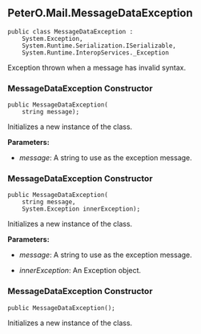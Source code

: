 ## PeterO.Mail.MessageDataException

    public class MessageDataException :
        System.Exception,
        System.Runtime.Serialization.ISerializable,
        System.Runtime.InteropServices._Exception

Exception thrown when a message has invalid syntax.

### MessageDataException Constructor

    public MessageDataException(
        string message);

Initializes a new instance of the class.

<b>Parameters:</b>

 * <i>message</i>: A string to use as the exception message.

### MessageDataException Constructor

    public MessageDataException(
        string message,
        System.Exception innerException);

Initializes a new instance of the class.

<b>Parameters:</b>

 * <i>message</i>: A string to use as the exception message.

 * <i>innerException</i>: An Exception object.

### MessageDataException Constructor

    public MessageDataException();

Initializes a new instance of the class.
